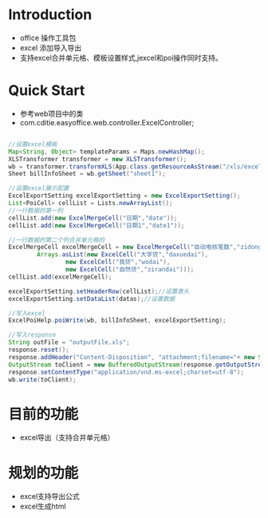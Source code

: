# Introduction
- office 操作工具包
- excel 添加导入导出
- 支持excel合并单元格、模板设置样式,jexcel和poi操作同时支持。


# Quick Start
- 参考web项目中的类
- com.cditie.easyoffice.web.controller.ExcelController;

```java

//设置excel模板
Map<String, Object> templateParams = Maps.newHashMap();
XLSTransformer transformer = new XLSTransformer();
wb = transformer.transformXLS(App.class.getResourceAsStream("/xls/excel.xlsx"), templateParams);
Sheet billInfoSheet = wb.getSheet("sheet1");

//设置excel展示配置
ExcelExportSetting excelExportSetting = new ExcelExportSetting();
List<PoiCell> cellList = Lists.newArrayList();
//一行数据的第一列
cellList.add(new ExcelMergeCell("日期","date"));
cellList.add(new ExcelMergeCell("日期1","date1"));

//一行数据的第二个列合并单元格的
ExcelMergeCell excelMergeCell = new ExcelMergeCell("自动电核笔数","zidonghebishu",
		Arrays.asList(new ExcelCell("大学贷","daxuedai"),
				new ExcelCell("我贷","wodai"),
				new ExcelCell("自然贷","zirandai")));
cellList.add(excelMergeCell);

excelExportSetting.setHeaderRow(cellList);//设置表头
excelExportSetting.setDataList(datas);//设置数据

//写入excel
ExcelPoiHelp.poiWrite(wb, billInfoSheet, excelExportSetting);

//写入response
String outFile = "outputFile.xls";
response.reset();
response.addHeader("Content-Disposition", "attachment;filename="+ new String(outFile.getBytes()));
OutputStream toClient = new BufferedOutputStream(response.getOutputStream());
response.setContentType("application/vnd.ms-excel;charset=utf-8");
wb.write(toClient);

```

# 目前的功能
* excel导出（支持合并单元格）

# 规划的功能
* excel支持导出公式
* excel生成html

